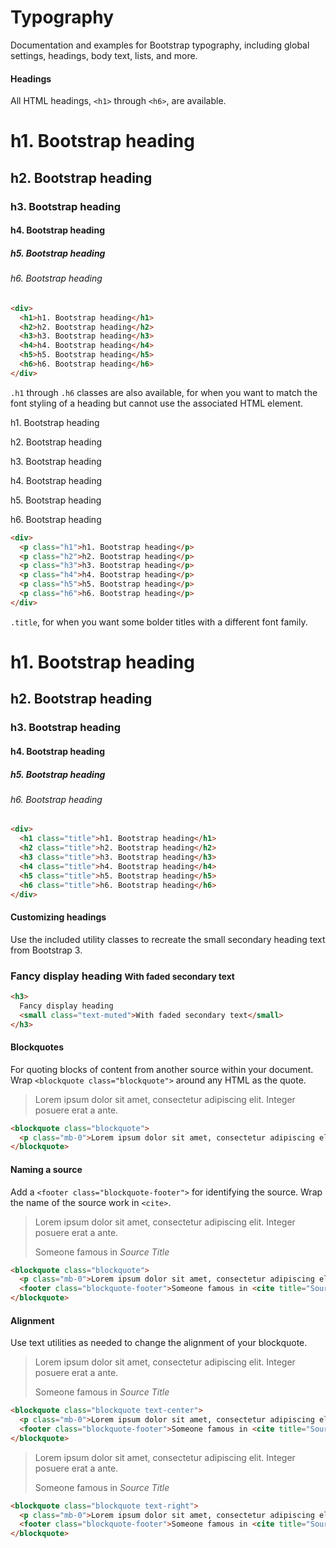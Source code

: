 # Typography

Documentation and examples for Bootstrap typography, including global settings, headings, body text, lists, and more.


#### Headings

All HTML headings, `<h1>` through `<h6>`, are available.

<div class="demo-block bd-example demo-box demo-components">
<div>
  <h1>h1. Bootstrap heading</h1>
  <h2>h2. Bootstrap heading</h2>
  <h3>h3. Bootstrap heading</h3>
  <h4>h4. Bootstrap heading</h4>
  <h5>h5. Bootstrap heading</h5>
  <h6>h6. Bootstrap heading</h6>
</div>
</div>


```html
<div>
  <h1>h1. Bootstrap heading</h1>
  <h2>h2. Bootstrap heading</h2>
  <h3>h3. Bootstrap heading</h3>
  <h4>h4. Bootstrap heading</h4>
  <h5>h5. Bootstrap heading</h5>
  <h6>h6. Bootstrap heading</h6>
</div>
```


`.h1` through `.h6` classes are also available, for when you want to match the font styling of a heading but cannot use the associated HTML element.


<div class="demo-block bd-example demo-box demo-components">
<div>
  <p class="h1">h1. Bootstrap heading</p>
  <p class="h2">h2. Bootstrap heading</p>
  <p class="h3">h3. Bootstrap heading</p>
  <p class="h4">h4. Bootstrap heading</p>
  <p class="h5">h5. Bootstrap heading</p>
  <p class="h6">h6. Bootstrap heading</p>
</div>
</div>

```html
<div>
  <p class="h1">h1. Bootstrap heading</p>
  <p class="h2">h2. Bootstrap heading</p>
  <p class="h3">h3. Bootstrap heading</p>
  <p class="h4">h4. Bootstrap heading</p>
  <p class="h5">h5. Bootstrap heading</p>
  <p class="h6">h6. Bootstrap heading</p>
</div>
```

`.title`, for when you want some bolder titles with a different font family.

<div class="demo-block bd-example demo-box demo-components">
<div>
  <h1 class="title">h1. Bootstrap heading</h1>
  <h2 class="title">h2. Bootstrap heading</h2>
  <h3 class="title">h3. Bootstrap heading</h3>
  <h4 class="title">h4. Bootstrap heading</h4>
  <h5 class="title">h5. Bootstrap heading</h5>
  <h6 class="title">h6. Bootstrap heading</h6>
</div>
</div>

```html
<div>
  <h1 class="title">h1. Bootstrap heading</h1>
  <h2 class="title">h2. Bootstrap heading</h2>
  <h3 class="title">h3. Bootstrap heading</h3>
  <h4 class="title">h4. Bootstrap heading</h4>
  <h5 class="title">h5. Bootstrap heading</h5>
  <h6 class="title">h6. Bootstrap heading</h6>
</div>
```


#### Customizing headings

Use the included utility classes to recreate the small secondary heading text from Bootstrap 3.

<div class="demo-block bd-example demo-box demo-components">
<h3>
  Fancy display heading
  <small class="text-muted">With faded secondary text</small>
</h3>
</div>

```html
<h3>
  Fancy display heading
  <small class="text-muted">With faded secondary text</small>
</h3>
```


#### Blockquotes

For quoting blocks of content from another source within your document.
Wrap `<blockquote class="blockquote">` around any HTML as the quote.

<div class="demo-block bd-example demo-box demo-components">
<blockquote class="blockquote">
  <p class="mb-0">Lorem ipsum dolor sit amet, consectetur adipiscing elit. Integer posuere erat a ante.</p>
</blockquote>
</div>

```html
<blockquote class="blockquote">
  <p class="mb-0">Lorem ipsum dolor sit amet, consectetur adipiscing elit. Integer posuere erat a ante.</p>
</blockquote>
```


#### Naming a source

Add a `<footer class="blockquote-footer">` for identifying the source.
Wrap the name of the source work in `<cite>`.

<div class="demo-block bd-example demo-box demo-components">
<blockquote class="blockquote">
  <p class="mb-0">Lorem ipsum dolor sit amet, consectetur adipiscing elit. Integer posuere erat a ante.</p>
  <footer class="blockquote-footer">Someone famous in <cite title="Source Title">Source Title</cite></footer>
</blockquote>
</div>

```html
<blockquote class="blockquote">
  <p class="mb-0">Lorem ipsum dolor sit amet, consectetur adipiscing elit. Integer posuere erat a ante.</p>
  <footer class="blockquote-footer">Someone famous in <cite title="Source Title">Source Title</cite></footer>
</blockquote>
```


#### Alignment

Use text utilities as needed to change the alignment of your blockquote.

<div class="demo-block bd-example demo-box demo-components">
<blockquote class="blockquote text-center">
  <p class="mb-0">Lorem ipsum dolor sit amet, consectetur adipiscing elit. Integer posuere erat a ante.</p>
  <footer class="blockquote-footer">Someone famous in <cite title="Source Title">Source Title</cite></footer>
</blockquote>
</div>

```html
<blockquote class="blockquote text-center">
  <p class="mb-0">Lorem ipsum dolor sit amet, consectetur adipiscing elit. Integer posuere erat a ante.</p>
  <footer class="blockquote-footer">Someone famous in <cite title="Source Title">Source Title</cite></footer>
</blockquote>
```


<div class="demo-block bd-example demo-box demo-components">
<blockquote class="blockquote text-right">
  <p class="mb-0">Lorem ipsum dolor sit amet, consectetur adipiscing elit. Integer posuere erat a ante.</p>
  <footer class="blockquote-footer">Someone famous in <cite title="Source Title">Source Title</cite></footer>
</blockquote>
</div>

```html
<blockquote class="blockquote text-right">
  <p class="mb-0">Lorem ipsum dolor sit amet, consectetur adipiscing elit. Integer posuere erat a ante.</p>
  <footer class="blockquote-footer">Someone famous in <cite title="Source Title">Source Title</cite></footer>
</blockquote>
```

